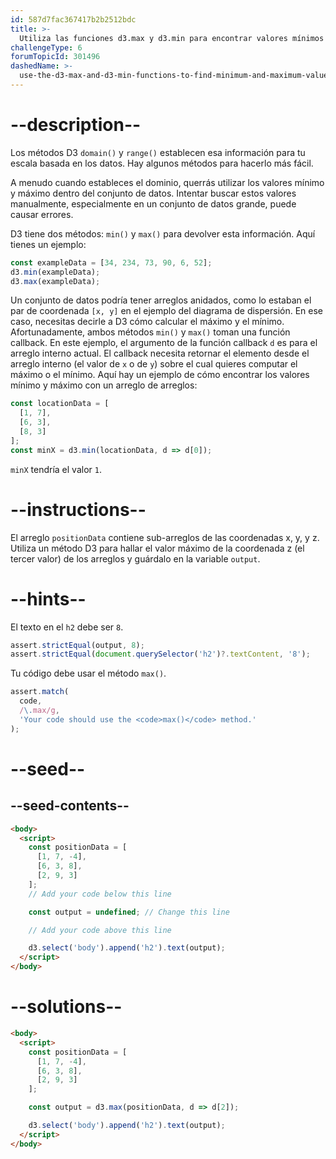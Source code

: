 ```yaml
---
id: 587d7fac367417b2b2512bdc
title: >-
  Utiliza las funciones d3.max y d3.min para encontrar valores mínimos y máximos en un conjunto de datos
challengeType: 6
forumTopicId: 301496
dashedName: >-
  use-the-d3-max-and-d3-min-functions-to-find-minimum-and-maximum-values-in-a-dataset
---
```


# --description--

Los métodos D3 `domain()` y `range()` establecen esa información para tu escala basada en los datos. Hay algunos métodos para hacerlo más fácil.

A menudo cuando estableces el dominio, querrás utilizar los valores mínimo y máximo dentro del conjunto de datos. Intentar buscar estos valores manualmente, especialmente en un conjunto de datos grande, puede causar errores.

D3 tiene dos métodos: `min()` y `max()` para devolver esta información. Aquí tienes un ejemplo:

```js
const exampleData = [34, 234, 73, 90, 6, 52];
d3.min(exampleData);
d3.max(exampleData);
```

Un conjunto de datos podría tener arreglos anidados, como lo estaban el par de coordenada `[x, y]` en el ejemplo del diagrama de dispersión. En ese caso, necesitas decirle a D3 cómo calcular el máximo y el mínimo. Afortunadamente, ambos métodos `min()` y `max()` toman una función callback. En este ejemplo, el argumento de la función callback `d` es para el arreglo interno actual. El callback necesita retornar el elemento desde el arreglo interno (el valor de `x` o de `y`) sobre el cual quieres computar el máximo o el mínimo. Aquí hay un ejemplo de cómo encontrar los valores mínimo y máximo con un arreglo de arreglos:

```js
const locationData = [
  [1, 7],
  [6, 3],
  [8, 3]
];
const minX = d3.min(locationData, d => d[0]);
```

`minX` tendría el valor `1`.

# --instructions--

El arreglo `positionData` contiene sub-arreglos de las coordenadas x, y, y z. Utiliza un método D3 para hallar el valor máximo de la coordenada z (el tercer valor) de los arreglos y guárdalo en la variable `output`.

# --hints--

El texto en el `h2` debe ser `8`.

```js
assert.strictEqual(output, 8);
assert.strictEqual(document.querySelector('h2')?.textContent, '8');
```

Tu código debe usar el método `max()`.

```js
assert.match(
  code,
  /\.max/g,
  'Your code should use the <code>max()</code> method.'
);
```

# --seed--

## --seed-contents--

```html
<body>
  <script>
    const positionData = [
      [1, 7, -4],
      [6, 3, 8],
      [2, 9, 3]
    ];
    // Add your code below this line

    const output = undefined; // Change this line

    // Add your code above this line

    d3.select('body').append('h2').text(output);
  </script>
</body>
```

# --solutions--

```html
<body>
  <script>
    const positionData = [
      [1, 7, -4],
      [6, 3, 8],
      [2, 9, 3]
    ];

    const output = d3.max(positionData, d => d[2]);

    d3.select('body').append('h2').text(output);
  </script>
</body>
```
